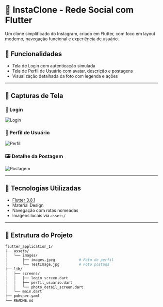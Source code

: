 # 📱 InstaClone - Rede Social com Flutter

Um clone simplificado do Instagram, criado em Flutter, com foco em layout moderno, navegação funcional e experiência de usuário.

## 🎯 Funcionalidades

- Tela de Login com autenticação simulada
- Tela de Perfil de Usuário com avatar, descrição e postagens
- Visualização detalhada da foto com legenda e ações

---

## 📸 Capturas de Tela

### 🔐 Login

![Login](assets/images/screenshot_login.png)

### 👤 Perfil de Usuário

![Perfil](assets/images/screenshot_perfil.png)

### 🖼️ Detalhe da Postagem

![Postagem](assets/images/screenshot_detalhe.png)

---

## 🚀 Tecnologias Utilizadas

- [Flutter 3.8.1](https://flutter.dev)
- Material Design
- Navegação com rotas nomeadas
- Imagens locais via `assets/`

---

## 📁 Estrutura do Projeto

```bash
flutter_application_1/
├── assets/
│   └── images/
│       ├── images.jpeg           # Foto de perfil
│       └── TestImage.jpg         # Foto postada
├── lib/
│   ├── screens/
│   │   ├── login_screen.dart
│   │   ├── perfil_usuario.dart
│   │   └── photo_detail_screen.dart
│   └── main.dart
├── pubspec.yaml
└── README.md
